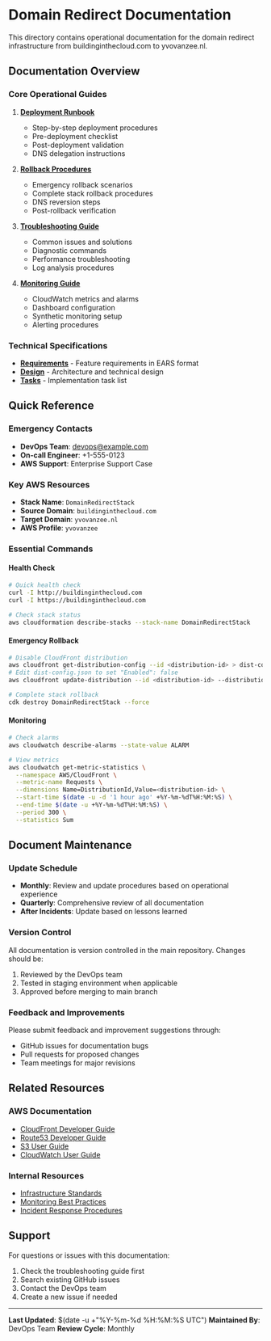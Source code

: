# Domain Redirect Documentation

This directory contains operational documentation for the domain redirect infrastructure from buildinginthecloud.com to yvovanzee.nl.

## Documentation Overview

### Core Operational Guides

1. **[Deployment Runbook](./deployment-runbook.md)**
   - Step-by-step deployment procedures
   - Pre-deployment checklist
   - Post-deployment validation
   - DNS delegation instructions

2. **[Rollback Procedures](./rollback-procedures.md)**
   - Emergency rollback scenarios
   - Complete stack rollback procedures
   - DNS reversion steps
   - Post-rollback verification

3. **[Troubleshooting Guide](./troubleshooting-guide.md)**
   - Common issues and solutions
   - Diagnostic commands
   - Performance troubleshooting
   - Log analysis procedures

4. **[Monitoring Guide](./monitoring-guide.md)**
   - CloudWatch metrics and alarms
   - Dashboard configuration
   - Synthetic monitoring setup
   - Alerting procedures

### Technical Specifications

- **[Requirements](../.kiro/specs/domain-redirect/requirements.md)** - Feature requirements in EARS format
- **[Design](../.kiro/specs/domain-redirect/design.md)** - Architecture and technical design
- **[Tasks](../.kiro/specs/domain-redirect/tasks.md)** - Implementation task list

## Quick Reference

### Emergency Contacts
- **DevOps Team**: devops@example.com
- **On-call Engineer**: +1-555-0123
- **AWS Support**: Enterprise Support Case

### Key AWS Resources
- **Stack Name**: `DomainRedirectStack`
- **Source Domain**: `buildinginthecloud.com`
- **Target Domain**: `yvovanzee.nl`
- **AWS Profile**: `yvovanzee`

### Essential Commands

#### Health Check
```bash
# Quick health check
curl -I http://buildinginthecloud.com
curl -I https://buildinginthecloud.com

# Check stack status
aws cloudformation describe-stacks --stack-name DomainRedirectStack
```

#### Emergency Rollback
```bash
# Disable CloudFront distribution
aws cloudfront get-distribution-config --id <distribution-id> > dist-config.json
# Edit dist-config.json to set "Enabled": false
aws cloudfront update-distribution --id <distribution-id> --distribution-config file://dist-config.json --if-match <etag>

# Complete stack rollback
cdk destroy DomainRedirectStack --force
```

#### Monitoring
```bash
# Check alarms
aws cloudwatch describe-alarms --state-value ALARM

# View metrics
aws cloudwatch get-metric-statistics \
  --namespace AWS/CloudFront \
  --metric-name Requests \
  --dimensions Name=DistributionId,Value=<distribution-id> \
  --start-time $(date -u -d '1 hour ago' +%Y-%m-%dT%H:%M:%S) \
  --end-time $(date -u +%Y-%m-%dT%H:%M:%S) \
  --period 300 \
  --statistics Sum
```

## Document Maintenance

### Update Schedule
- **Monthly**: Review and update procedures based on operational experience
- **Quarterly**: Comprehensive review of all documentation
- **After Incidents**: Update based on lessons learned

### Version Control
All documentation is version controlled in the main repository. Changes should be:
1. Reviewed by the DevOps team
2. Tested in staging environment when applicable
3. Approved before merging to main branch

### Feedback and Improvements
Please submit feedback and improvement suggestions through:
- GitHub issues for documentation bugs
- Pull requests for proposed changes
- Team meetings for major revisions

## Related Resources

### AWS Documentation
- [CloudFront Developer Guide](https://docs.aws.amazon.com/cloudfront/)
- [Route53 Developer Guide](https://docs.aws.amazon.com/route53/)
- [S3 User Guide](https://docs.aws.amazon.com/s3/)
- [CloudWatch User Guide](https://docs.aws.amazon.com/cloudwatch/)

### Internal Resources
- [Infrastructure Standards](../standards/infrastructure.md)
- [Monitoring Best Practices](../standards/monitoring.md)
- [Incident Response Procedures](../procedures/incident-response.md)

## Support

For questions or issues with this documentation:
1. Check the troubleshooting guide first
2. Search existing GitHub issues
3. Contact the DevOps team
4. Create a new issue if needed

---

**Last Updated**: $(date -u +"%Y-%m-%d %H:%M:%S UTC")
**Maintained By**: DevOps Team
**Review Cycle**: Monthly